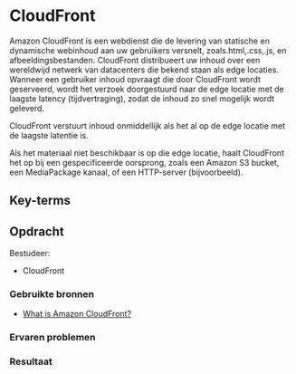 # CloudFront
Amazon CloudFront is een webdienst die de levering van statische en dynamische webinhoud aan uw gebruikers versnelt, zoals.html,.css,.js, en afbeeldingsbestanden. CloudFront distribueert uw inhoud over een wereldwijd netwerk van datacenters die bekend staan als edge locaties. Wanneer een gebruiker inhoud opvraagt die door CloudFront wordt geserveerd, wordt het verzoek doorgestuurd naar de edge locatie met de laagste latency (tijdvertraging), zodat de inhoud zo snel mogelijk wordt geleverd.

CloudFront verstuurt inhoud onmiddellijk als het al op de edge locatie met de laagste latentie is.

Als het materiaal niet beschikbaar is op die edge locatie, haalt CloudFront het op bij een gespecificeerde oorsprong, zoals een Amazon S3 bucket, een MediaPackage kanaal, of een HTTP-server (bijvoorbeeld).

## Key-terms

## Opdracht
Bestudeer:

- CloudFront
### Gebruikte bronnen
- [What is Amazon CloudFront?](https://docs.aws.amazon.com/AmazonCloudFront/latest/DeveloperGuide/Introduction.html)


### Ervaren problemen

### Resultaat

